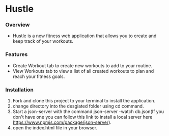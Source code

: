 # Hustle

### Overview
* Hustle is a new fitness web application that allows you to create and keep track of your workouts.  


### Features
* Create Workout tab to create new workouts to add to your routine.
* View Workouts tab to view a list of all created workouts to plan and reach your fitness goals.

### Installation
1. Fork and clone this project to your terminal to install the application.
2. change directory into the desgiated folder using cd command.
3. Start a json-server with the command json-server -watch db.json(If you don't have one you can follow this link to install a local server here https://www.npmjs.com/package/json-server).
4. open the index.html file in your browser. 

